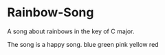 # Rainbow-Song

A song about rainbows in the key of C major.

The song is a happy song.
blue
green
pink
yellow
red

